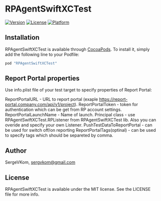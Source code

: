 # RPAgentSwiftXCTest


[![Version](https://img.shields.io/cocoapods/v/RPAgentSwiftXCTest.svg?style=flat)](http://cocoapods.org/pods/RPAgentSwiftXCTest)
[![License](https://img.shields.io/cocoapods/l/RPAgentSwiftXCTest.svg?style=flat)](http://cocoapods.org/pods/RPAgentSwiftXCTest)
[![Platform](https://img.shields.io/cocoapods/p/RPAgentSwiftXCTest.svg?style=flat)](http://cocoapods.org/pods/RPAgentSwiftXCTest)

## Installation

RPAgentSwiftXCTest is available through [CocoaPods](http://cocoapods.org). To install
it, simply add the following line to your Podfile:

```ruby
pod "RPAgentSwiftXCTest"
```

## Report Portal properties

Use info.plist file of your test target to specify properties of Report Portal:

ReportPortalURL - URL to report portal (exaple https://report-portal.company.com/api/v1/project).
ReportPortalToken - token for authentication which can be get from RP account settings.
ReportPortalLaunchName - Name of launch.
Principal class - use RPAgentSwiftXCTest.RPListener from RPAgentSwiftXCTest lib. Also you can overide and specify your own Listener.
PushTestDataToReportPortal - can be used for switch off/on reporting
ReportPortalTags(optinal) - can be used to specify tags which should be separeted by comma.

## Author

SergeVKom, sergvkom@gmail.com

## License

RPAgentSwiftXCTest is available under the MIT license. See the LICENSE file for more info.
